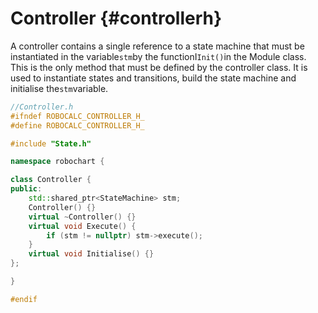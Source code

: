 # Controller {#controllerh}

A controller contains a single reference to a state machine that must be instantiated in the variable`stm`by the functionI`Init()`in the Module class. This is the only method that must be defined by the controller class. It is used to instantiate states and transitions, build the state machine and initialise the`stm`variable.

```cpp
//Controller.h
#ifndef ROBOCALC_CONTROLLER_H_
#define ROBOCALC_CONTROLLER_H_

#include "State.h"

namespace robochart {

class Controller {
public:
    std::shared_ptr<StateMachine> stm;
    Controller() {}
    virtual ~Controller() {}
    virtual void Execute() {
        if (stm != nullptr) stm->execute();
    }
    virtual void Initialise() {}
};

}

#endif
```



